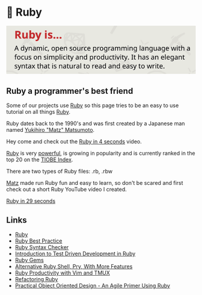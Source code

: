 # 💎 Ruby

![Ruby is...](_static/images/ruby/ruby-is.png)

## Ruby a programmer's best friend

Some of our projects use [Ruby](https://www.ruby-lang.org/en/) so this page
tries to be an easy to use tutorial on all things [Ruby](http://ruby-doc.org).

Ruby dates back to the 1990's and was first created by a Japanese man named
[Yukihiro "Matz" Matsumoto](https://en.wikipedia.org/wiki/Yukihiro_Matsumoto).

Hey come and check out the [Ruby in 4 seconds](https://youtu.be/ayx4fASYkZU)
video.

[Ruby](https://www.ruby-lang.org/en/) is very
[powerful](https://www.ruby-lang.org/en/documentation/success-stories/), is
growing in popularity and is currently ranked in the top 20 on the
[TIOBE Index](http://www.tiobe.com/tiobe_index).

There are two types of Ruby files: .rb, .rbw

[Matz](https://twitter.com/matz_translated) made run Ruby fun and easy to learn,
so don't be scared and first check out a short Ruby YouTube video I created.

[Ruby in 29 seconds](https://youtu.be/2ei7S0FU65E)

## Links

- [Ruby](https://www.ruby-lang.org/en/)
- [Ruby Best Practice](https://github.com/rubocop-hq/ruby-style-guide)
- [Ruby Syntax Checker](https://github.com/rubocop-hq/rubocop)
- [Introduction to Test Driven Development in Ruby](https://blog.makersacademy.com/an-introduction-to-tdd-in-ruby-72f0a8536509)
- [Ruby Gems](https://rubygems.org/)
- [Alternative Ruby Shell, Pry, With More Features](https://github.com/pry/pry)
- [Ruby Productivity with Vim and TMUX](https://www.youtube.com/watch?v=9jzWDr24UHQ)
- [Refactoring Ruby](https://martinfowler.com/books/refactoringRubyEd.html)
- [Practical Object Oriented Design - An Agile Primer Using Ruby](https://martinfowler.com/books/refactoringRubyEd.html)
